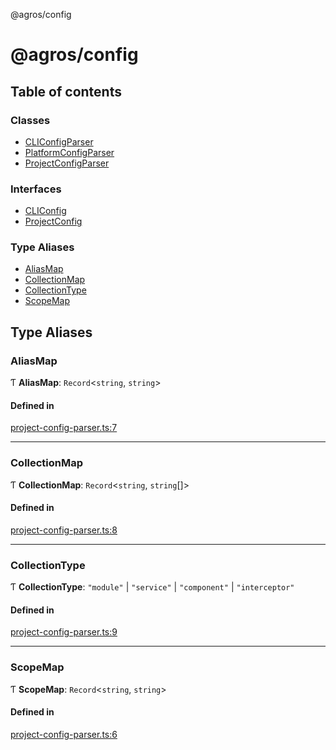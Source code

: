 @agros/config

# @agros/config

## Table of contents

### Classes

- [CLIConfigParser](classes/CLIConfigParser.md)
- [PlatformConfigParser](classes/PlatformConfigParser.md)
- [ProjectConfigParser](classes/ProjectConfigParser.md)

### Interfaces

- [CLIConfig](interfaces/CLIConfig.md)
- [ProjectConfig](interfaces/ProjectConfig.md)

### Type Aliases

- [AliasMap](index.md#aliasmap)
- [CollectionMap](index.md#collectionmap)
- [CollectionType](index.md#collectiontype)
- [ScopeMap](index.md#scopemap)

## Type Aliases

### <a id="aliasmap" name="aliasmap"></a> AliasMap

Ƭ **AliasMap**: `Record`<`string`, `string`\>

#### Defined in

[project-config-parser.ts:7](https://github.com/agrosjs/agros/blob/4b72b68/packages/agros-config/src/project-config-parser.ts#L7)

___

### <a id="collectionmap" name="collectionmap"></a> CollectionMap

Ƭ **CollectionMap**: `Record`<`string`, `string`[]\>

#### Defined in

[project-config-parser.ts:8](https://github.com/agrosjs/agros/blob/4b72b68/packages/agros-config/src/project-config-parser.ts#L8)

___

### <a id="collectiontype" name="collectiontype"></a> CollectionType

Ƭ **CollectionType**: ``"module"`` \| ``"service"`` \| ``"component"`` \| ``"interceptor"``

#### Defined in

[project-config-parser.ts:9](https://github.com/agrosjs/agros/blob/4b72b68/packages/agros-config/src/project-config-parser.ts#L9)

___

### <a id="scopemap" name="scopemap"></a> ScopeMap

Ƭ **ScopeMap**: `Record`<`string`, `string`\>

#### Defined in

[project-config-parser.ts:6](https://github.com/agrosjs/agros/blob/4b72b68/packages/agros-config/src/project-config-parser.ts#L6)
